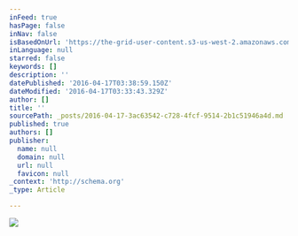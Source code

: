 ```yaml
---
inFeed: true
hasPage: false
inNav: false
isBasedOnUrl: 'https://the-grid-user-content.s3-us-west-2.amazonaws.com/e1c4f819-fcbc-47dd-a1ff-a99dcfbe89c1.png'
inLanguage: null
starred: false
keywords: []
description: ''
datePublished: '2016-04-17T03:38:59.150Z'
dateModified: '2016-04-17T03:33:43.329Z'
author: []
title: ''
sourcePath: _posts/2016-04-17-3ac63542-c728-4fcf-9514-2b1c51946a4d.md
published: true
authors: []
publisher:
  name: null
  domain: null
  url: null
  favicon: null
_context: 'http://schema.org'
_type: Article

---
```

![](https://the-grid-user-content.s3-us-west-2.amazonaws.com/e1c4f819-fcbc-47dd-a1ff-a99dcfbe89c1.png)